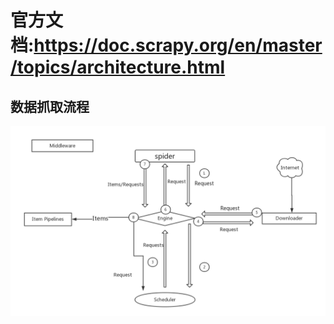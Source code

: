 # 官方文档:https://doc.scrapy.org/en/master/topics/architecture.html

## 数据抓取流程
![](../screen/Scrapy流程.png)